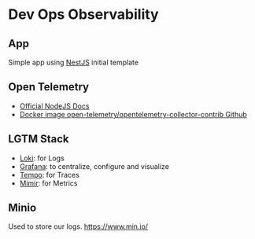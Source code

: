 # Dev Ops Observability

## App

Simple app using [NestJS](https://docs.nestjs.com/) initial template

## Open Telemetry

- [Official NodeJS Docs](https://opentelemetry.io/docs/languages/js/getting-started/nodejs/)
- [Docker image open-telemetry/opentelemetry-collector-contrib Github](https://github.com/open-telemetry/opentelemetry-collector-contrib)

## LGTM Stack

- [Loki](https://grafana.com/oss/loki/): for Logs
- [Grafana](https://grafana.com/oss/grafana/): to centralize, configure and visualize
- [Tempo](https://grafana.com/oss/tempo/): for Traces
- [Mimir](https://grafana.com/oss/mimir/): for Metrics

## Minio
Used to store our logs.
https://www.min.io/
